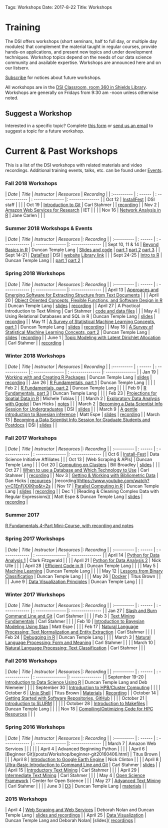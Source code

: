 Tags: Workshops
Date: 2017-8-22
Title: Workshops

# Training

The DSI offers workshops (short seminars, half to full day, or multiple day modules) that complement the material taught in regular courses, provide hands-on applications, and present new topics and under development techniques. Workshop topics depend on the needs of our data science community and available expertise. Workshops are announced here and on our listserv.

[Subscribe](signup.html) for notices about future workshops.

All workshops are in the [DSI Classroom, room 360 in Shields Library](http://dsi.ucdavis.edu/directions.html). Workshops are generally on Fridays from 9:30 am -noon unless otherwise noted. 

## Suggest a Workshop

Interested in a specific topic? Complete [this form](https://docs.google.com/forms/d/e/1FAIpQLScdNRern7tWGP7W1xji44W2dHa0GX1yvStsEu8taH5scJFuhw/viewform?edit_requested=true) or [send us an email](mailto:datascience@ucdavis.edu) to suggest a topic for a future workshop.


# Current & Past Workshops

This is a list of the DSI workshops with related materials and video recordings. Additional training events, talks, etc. can be found under [Events](categories.html).


### Fall 2018 Workshops
| *Date*    | *Title* | *Instructor* | *Resources* | *Recording* |
| :---------- | : ------ | : ------------- | : --------------- |: --------------- |
| Oct 12 | [InstallFest](posts/Workshop/2018WorkshopInstallFest20181012.html) | DSI staff | | |
| Oct 19 | [Introduction to Git](posts/Workshop/2018WorkshopGit20181019.html) | Carl Stahmer | | [recording](https://youtu.be/mIAetcXu0U4) |
| Nov 2 | [Amazon Web Services for Research](posts/Workshop/2018WorkshopAWS20181102.html) | IET | | |
| Nov 16 | [Network Analysis in R](posts/Workshop/2018WorkshopNetwork20181116.html) | Jane Carlen | | |


### Summer 2018 Workshops & Events ###

| *Date*    | *Title* | *Instructor* | *Resources* |: *Recording* |
| :---------- | : ------ | : ------------- | : --------------- |: --------------- |
| Sept 10, 11 & 14 | [Beyond Basics in R](posts/Workshop/BeyondBasicsR201820180910.html) | Duncan Temple Lang |  [Slides and code](https://github.com/dsidavis/RBeyondBasics) | [part 1](https://www.youtube.com/watch?v=-cAxE62YMzU) [part 2](https://www.youtube.com/watch?v=YItBd02aaLU) [part 3](https://www.youtube.com/watch?v=e8CB9Ea8JCY) |
| Sept 14-21 | [DataFest](posts/DataFest/DataFest201820180914.html) | DSI | [website](http://dsi.ucdavis.edu/WineCatalogs/)  [Library link](https://digital.ucdavis.edu/search//%5B%5B%22isPartOf.%40id%22%2C%22or%22%2C%22%2Fcollection%2Fsherry-lehmann%22%5D%5D//10/) | |
| Sept 24-25 | [Intro to R](posts/Workshop/IntroR201820250924.html) | Duncan Temple Lang | | [part 1](https://www.youtube.com/watch?v=0O9fjsxpqsQ) [part 2](https://www.youtube.com/watch?v=ZyWch5HAhqY) |


### Spring 2018 Workshops

| *Date*    | *Title* | *Instructor* | *Resources* |: *Recording* |
| :---------- | : ------ | : ------------- | : --------------- |: --------------- |
| April 13 | [Approaces and Emerging Software for Extracting Structure from Text Documents](posts/Workshop/2018WorkshopPDFReading20180413.html) | |
| April 20 | [Object Oriented Concepts, Flexible Functions, and Software Design in R](posts/Workshop/2018WorkshopObjOriented20180420.html) | Duncan Temple Lang |  [slides](https://github.com/dsidavis/ROOPWorkshop) | [recording](https://www.youtube.com/watch?v=Gc-d96yQmyU&feature=youtu.be) |
| April 27 | A Practical Introduction to Text Mining | Carl Stahmer | [code and data files](https://github.com/cstahmer/text_mining_with_r) | |
| May 4 | Using Relational Databases and SQL in R | Duncan Temple Lang | [slides](https://github.com/dsidavis/SQLworkshop) | [recording](https://www.youtube.com/watch?v=ipOGYFhofn4&feature=youtu.be) |
| May 11 | [A Survey of Statistical Machine Learning Concepts, part 1](posts/Workshop/2018WorkshopMachine120180511.html) | Duncan Temple Lang | [slides](https://github.com/dsidavis/surveystatml) | [recording](https://www.youtube.com/watch?v=16Aq_8JE0Vc&feature=youtu.be)  |
| May 18 | [A Survey of Statistical Machine Learning Concepts, part 2](posts/Workshop/2018WorkshopMachine220180518.html) | Duncan Temple Lang | [slides](https://github.com/dsidavis/SurveyStatML) | [recording](https://www.youtube.com/watch?v=1DSio_Tv6Hc&feature=youtu.be)  |
| June 1 | [Topic Modeling with Latent Dirichlet Allocation](posts/Workshop/2018WorkshopTopicModeling20180601.html) | Carl Stahmer |  | [recording](https://www.youtube.com/watch?v=rHp05tFPDDk) |


### Winter 2018 Workshops

| *Date*    | *Title* | *Instructor* | *Resources* | *Recording* |
| :---------- | : ------ | : ------------- | : --------------- | : --------------- |: --------------- |
| Jan 19 | [Working with and Creating R Packages](posts/Workshop/Package20180119.html) | Duncan Temple Lang |  [slides](https://github/com/dsidavis/RPackagesWorkshop) | [recording](https://www.youtube.com/watch?v=ntFrolMI3Ng) |
| Jan 26 | [R Fundamentals, part 1](posts/Workshop/fundamentals1_1820180126.html) | Duncan Temple Lang | | |
| Feb 2 |  [R Fundamentals, part 2](posts/Workshop/fundamentals2_1820180202.html) | Duncan Temple Lang | | |
| Feb 9 | [R Fundamentals, part 3](posts/Workshop/fundamentals3_1820180209.html) | Duncan Temple Lang | | |
| Feb 23 | [Projections for Spatial Data in R](posts/Workshop/Projection20180223.html) | Michele Tobias | | |
| March 2 | [Exploratory Data Analysis with Ggplot](posts/Workshop/Ggplo20180302.html) | Dan Hicks | [notes](https://github.com/dhicks/ggplot_workshop/blob/master/outline.md) |  |
| March 2 | [Becoming a Data Scientist Info Session for Undergraduates](posts/Talk/2018DSInfoSession20180312.html) | DSI | [slides](DataScienceCareers/UGDataScientist.html#1) | |
| March 9 | [A gentle introduction to Bayesian inference](posts/Workshop/Baye20180309.html) | Matt Espe |  [slides](https://github.com/dsidavis/IntroBayesWorkshop) | [recording](https://www.youtube.com/watch?v=kw397Ioru3U) |
| March 13 | [Becoming a Data Scientist Info Session for Graduate Students and Postdocs](posts/Talk/2018DSInfoSession20180312.html) | DSI | [slides](GradDataScientist.html#1) | |

### Fall 2017 Workshops

| *Date*    | *Title* | *Instructor* | *Resources* |: *Recording* |
| :---------- | : ------ | : ------------- | : --------------- |: --------------- |
| Oct 6 | [Install-Fest](posts/Workshop/InstallFes20171006.html) | Data Science Initiative Affiliates | | 
| Oct 13 | [Web Scraping & APIs]	| Duncan Temple Lang | |
| Oct 20 | [Computing on Clusters](posts/Workshop/ClusterComputin20171020.html) | Bill Broadley | [slides](https://www.youtube.com/watch?v=KtUqgRdPOy4&feature=youtu.be) | |
| Oct 27 | [When to use a Database and Which Technology to Use](posts/Workshop/Database20171027.html) | Carl Stahmer |  | [recording](https://www.youtube.com/watch?v=HJFV_w3MxrU&feature=youtu.be) |
| Nov 3 | [Getting & Working with Bibliometric Data](posts/Workshop/Bibliometric20171103.html) | Dan Hicks | [recources](https://github.com/dsidavis/bibliometrics-workshop) |  [recording](https://www.youtube.com/watch?v=C1EnFjXXKho&t=2s  |
| Nov 17 | [Parallel Computing in R](posts/Workshop/ParallelComputing20171117.html) | Duncan Temple Lang | [slides](https://github.com/dsidavis/parallelr) | [recording](https://www.youtube.com/watch?v=TTKSlhrSZ3g&feature=youtu.be) |
| Dec 1 | [Reading & Cleaning Complex Data with Regular Expressions]( | Matt Espe & Duncan Temple Lang |  [slides](https://github.com/dsidavis/data_cleaning_w_r) | [recording](https://www.youtube.com/watch?v=VNUizaTVQAU) |


### Summer 2017

[R Fundamentals 4-Part Mini-Course, with recording and notes](posts/Workshop/RFundamental20170711.html) 


### Spring 2017 Workshops

| *Date*    | *Title* | *Instructor* | *Resources* |: *Recording* |
| :---------- | : ------ | : ------------- | : --------------- |: --------------- |
| April 14 | [Python for Data Analysis 1](posts/Workshop/python120170414.html) | Clark Fitzgerald | |	|
| April 21 | [Python for Data Analysis 2](posts/Workshop/python220170421.html) | Nick Ulle | | |
| April 28 | [Efficient Code in R](posts/Workshop/workshop-efficient-code-in-r20170428.html) | Duncan Temple Lang | | |
| May 5 | [Machine Learning](posts/Workshop/MachineLearnin20170505.html) | Duncan Temple Lang | | |
| May 12 | [Lessons from Binary Classification](posts/Workshop/BinaryClassificatio20170512.html) | Duncan Temple Lang | | |
| May 26 | [Docker](posts/Workshop/Docke20170526.html) | Titus Brown | | |
| June 9 | [Data Visualization Principles](posts/Workshop/Visualizatio20170609.html) | Duncan Temple Lang | | |


### Winter 2017 Workshops

| *Date*    | *Title* | *Instructor* | *Resources* |: *Recording* |
| :---------- | : ------ | : ------------- | : --------------- |: --------------- |
| Jan 27 | [Slash and Burn Command Line and Git](posts/Workshop/Gi20170203.html) | Carl Stahmer | | |
| Feb 3 | [Text Mining Fundamentals](posts/Workshop/TextMining120170203.html) | Carl Stahmer | | |
| Feb 10 | [Introduction to Bayesian Modeling Using Stan](posts/Workshop/sta20170210.html) | Matt Espe | | |
| Feb 17 | [Natural Language Processing: Text Normalization and Entity Extraction](posts/Workshop/TextNormEntityExtraction20170217.html) | Carl Stahmer | | |
| Feb 24 | [Debugging in R](posts/Workshop/DebuggingIn20170224.html) | Duncan Temple Lang | | |
| March 3 | [Natural Language Processing: Form and Meaning](posts/Workshop/NLPFormMeaning20170303.html) | Carl Stahmer | | |
| March 10 | [Natural Language Processing: Text Classification](posts/Workshop/NLPTextClassification20170310.html) | Carl Stahmer | | |


### Fall 2016 Workshops

| *Date*    | *Title* | *Instructor* | *Resources* |: *Recording* |
| :---------- | : ------ | : ------------- | : --------------- |: --------------- |
| September 19-20 | [Introduction to Data Science Using R](posts/Workshop/Rbootcam20160919.html) | Duncan Temple Lang and Deb Niemeier | | |
| September 30 | [Introduction to HPB/Cluster Computing](posts/Workshop/HPC120160930.html) | | | 
| October 6 | [Unix Shell](posts/Workshop/UnixShel20161006.html) | Titus Brown | [Materials](https://dib-training.readthedocs.io/en/pub/2016-10-06-shell-halfday.html) |  [Recording](https://dib-training.readthedocs.io/en/pub/2016-10-06-shell-halfday.html) |
| October 14 | [Getting Started with Software Repositories, GitHub](posts/Workshop/HPC220161014.html) | | |
| October 21 | [Introduction to SLURM](posts/Workshop/HPC220161014.html) | | | |
| October 28 | [Introduction to Makefiles](posts/Workshop/HPC420161028.html) | Duncan Temple Lang | | |
| Nov 18 | [Compiling/Optimizing Code for HPC Resources](posts/Workshop/HPC620161118.html) | | | 


### Spring 2016 Workshops

| *Date*    | *Title* | *Instructor* | *Resources* |: *Recording* |
| :---------- | : ------ | : ------------- | : --------------- |: --------------- |
| March 7 | Amazon Web Services | | | | |
| April 4 | Advanced Beginning Python | | | |
| April 6 | [Beginner Git](posts/Workshop/beginner-git20160406.html] | Titus Brown | | |
| April 8 | [Introduction to Google Earth Engine](posts/Workshop/hands-on-introduction-to-google-earth-engine20160408.html) | Nick Clinton | | |
| April 8 | [Ultra-Basic Introduction to Command Line and Git](posts/Workshop/cmdlinegit20160408.html) | Carl Stahmer | [slides](http://ds.lib.ucdavis.edu/2016/04/01/48-ultra-basic-introduction-to-the-command-line-and-git-2/)  | |
| April 15 | [Introductory Text Mining](posts/Workshop/introductory-text-mining20160415.html) | Carl Stahmer | | |
| April 29 | [Intermediate Text Mining](posts/Workshop/intermediate-text-mining20160429.html) | Carl Stahmer | | |
| May 4 | [Open Science Framework](posts/Workshop/open-science-framework-workshop20160504.html) | Center for Open Science | | |
| May 27 | [Advanced Text Mining](posts/Workshop/advanced-text-mining20160527.html) | Carl Stahmer | | |
| June 3 | [D3](posts/Workshop/D3DataVisualizatio20160603.html) | Duncan Temple Lang | [materials](https://github.com/duncantl/D3materials) | |


### 2015 Workshops

| April 4 | [Web Scraping and Web Services](posts/Workshop/WebScraping201520150404.html) | Deborah Nolan and Duncan Temple Lang | [slides and recordings](NSFWorkshops/Visualization/) |
| April 25 | [Data Visualization](posts/Workshop/1-day-workshop-on-visualization-with-r20150425.html) | Duncan Temple Lang and Deborah Nolan| [slides]( [recordings](NSFWorkshops/Visualization/movies.html) |